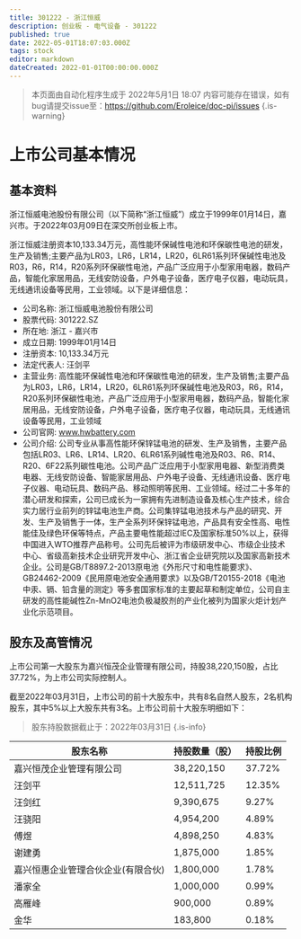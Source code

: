 ```yaml
---
title: 301222 - 浙江恒威
description: 创业板 - 电气设备 - 301222
published: true
date: 2022-05-01T18:07:03.000Z
tags: stock
editor: markdown
dateCreated: 2022-01-01T00:00:00.000Z
---
```


> 本页面由自动化程序生成于 2022年5月1日 18:07
> 内容可能存在错误，如有bug请提交issue至：https://github.com/Eroleice/doc-pi/issues
{.is-warning}

# 上市公司基本情况

## 基本资料

浙江恒威电池股份有限公司（以下简称“浙江恒威”）成立于1999年01月14日，嘉兴市。于2022年03月09日在深交所创业板上市。

浙江恒威注册资本10,133.34万元，高性能环保碱性电池和环保碳性电池的研发，生产及销售;主要产品为LR03，LR6，LR14，LR20，6LR61系列环保碱性电池及R03，R6，R14，R20系列环保碳性电池，产品广泛应用于小型家用电器，数码产品，智能化家居用品，无线安防设备，户外电子设备，医疗电子仪器，电动玩具，无线通讯设备等民用，工业领域。以下是详细信息：

- 公司名称: 浙江恒威电池股份有限公司
- 股票代码: 301222.SZ
- 所在地: 浙江 - 嘉兴市
- 成立日期: 1999年01月14日
- 注册资本: 10,133.34万元
- 法定代表人: 汪剑平
- 主营业务: 高性能环保碱性电池和环保碳性电池的研发，生产及销售;主要产品为LR03，LR6，LR14，LR20，6LR61系列环保碱性电池及R03，R6，R14，R20系列环保碳性电池，产品广泛应用于小型家用电器，数码产品，智能化家居用品，无线安防设备，户外电子设备，医疗电子仪器，电动玩具，无线通讯设备等民用，工业领域
- 公司官网: www.hwbattery.com
- 公司介绍: 公司专业从事高性能环保锌锰电池的研发、生产及销售，主要产品包括LR03、LR6、LR14、LR20、6LR61系列碱性电池及R03、R6、R14、R20、6F22系列碳性电池。公司产品广泛应用于小型家用电器、新型消费类电器、无线安防设备、智能家居用品、户外电子设备、无线通讯设备、医疗电子仪器、电动玩具、数码产品、移动照明等民用、工业领域。经过二十多年的潜心研发和探索，公司已成长为一家拥有先进制造设备及核心生产技术，综合实力居行业前列的锌锰电池生产商。公司集锌锰电池技术与产品的研究、开发、生产及销售于一体，生产全系列环保锌锰电池，产品具有安全性高、电性能佳及绿色环保等特点，产品主要电性能超过IEC及国家标准50%以上，获得中国进入WTO推荐产品称号。公司先后被评为市级研发中心、市级企业技术中心、省级高新技术企业研究开发中心、浙江省企业研究院以及国家高新技术企业。公司是GB/T8897.2-2013原电池《外形尺寸和电性能要求》、GB24462-2009《民用原电池安全通用要求》以及GB/T20155-2018《电池中汞、镉、铅含量的测定》等多套国家标准的主要起草和制定单位，公司自主研发的高性能碱性Zn-MnO2电池负极凝胶剂的产业化被列为国家火炬计划产业化示范项目。


## 股东及高管情况

上市公司第一大股东为嘉兴恒茂企业管理有限公司，持股38,220,150股，占比37.72%，为上市公司实际控制人。

截至2022年03月31日，上市公司的前十大股东中，共有8名自然人股东，2名机构股东，其中5%以上大股东共有3名。上市公司前十大股东明细如下：

> 股东持股数据截止于：2022年03月31日
{.is-info}

| 股东名称 | 持股数量（股） | 持股比例 |
| --- | --- | --- |
| 嘉兴恒茂企业管理有限公司 | 38,220,150 | 37.72% |
| 汪剑平 | 12,511,725 | 12.35% |
| 汪剑红 | 9,390,675 | 9.27% |
| 汪骁阳 | 4,954,200 | 4.89% |
| 傅煜 | 4,898,250 | 4.83% |
| 谢建勇 | 1,875,000 | 1.85% |
| 嘉兴恒惠企业管理合伙企业(有限合伙) | 1,800,000 | 1.78% |
| 潘家全 | 1,000,000 | 0.99% |
| 高雁峰 | 900,000 | 0.89% |
| 金华 | 183,800 | 0.18% |




